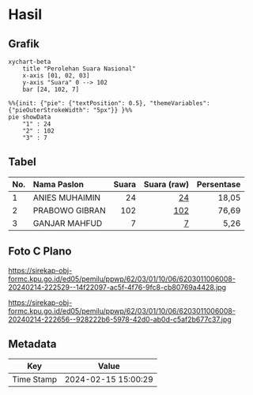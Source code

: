 # Hasil

## Grafik

```mermaid
xychart-beta
    title "Perolehan Suara Nasional"
    x-axis [01, 02, 03]
    y-axis "Suara" 0 --> 102
    bar [24, 102, 7]
```

```mermaid
%%{init: {"pie": {"textPosition": 0.5}, "themeVariables": {"pieOuterStrokeWidth": "5px"}} }%%
pie showData
    "1" : 24
    "2" : 102
    "3" : 7
```

## Tabel

| No. | Nama Paslon    | Suara | Suara (raw) | Persentase |
|:--- |:-------------- | -----:| -----------:| ----------:|
| 1   | ANIES MUHAIMIN | 24    | [24][p-1]   | 18,05      |
| 2   | PRABOWO GIBRAN | 102   | [102][p-2]  | 76,69      |
| 3   | GANJAR MAHFUD  | 7     | [7][p-3]    | 5,26       |


[p-1]: https://github.com/gigit-pemilu/pemilu-2024/blob/main/pilpres/hitung-suara/sub/62-kalimantan-tengah/sub/03-kapuas/sub/01-selat/sub/1006-murung-keramat/sub/008-tps/sub/paslon-1.txt
[p-2]: https://github.com/gigit-pemilu/pemilu-2024/blob/main/pilpres/hitung-suara/sub/62-kalimantan-tengah/sub/03-kapuas/sub/01-selat/sub/1006-murung-keramat/sub/008-tps/sub/paslon-2.txt
[p-3]: https://github.com/gigit-pemilu/pemilu-2024/blob/main/pilpres/hitung-suara/sub/62-kalimantan-tengah/sub/03-kapuas/sub/01-selat/sub/1006-murung-keramat/sub/008-tps/sub/paslon-3.txt

## Foto C Plano

https://sirekap-obj-formc.kpu.go.id/ed05/pemilu/ppwp/62/03/01/10/06/6203011006008-20240214-222529--14f22097-ac5f-4f76-9fc8-cb80769a4428.jpg

https://sirekap-obj-formc.kpu.go.id/ed05/pemilu/ppwp/62/03/01/10/06/6203011006008-20240214-222656--928222b6-5978-42d0-ab0d-c5af2b677c37.jpg


## Metadata

| Key        | Value               |
| ---------- | ------------------- |
| Time Stamp | 2024-02-15 15:00:29 |



